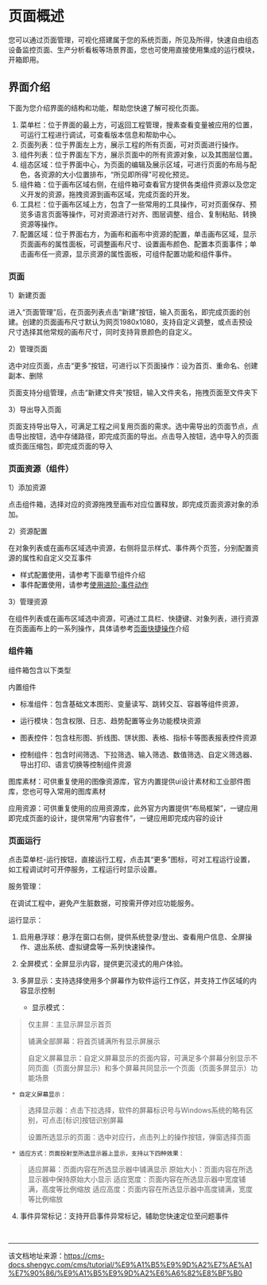 # 页面概述

您可以通过页面管理，可视化搭建属于您的系统页面，所见及所得，快速自由组态设备监控页面、生产分析看板等场景界面，您也可使用直接使用集成的运行模块，开箱即用。

## 界面介绍​

下面为您介绍界面的结构和功能，帮助您快速了解可视化页面。

  1. 菜单栏：位于界面的最上方，可返回工程管理，搜素查看变量被应用的位置，可运行工程进行调试，可查看版本信息和帮助中心。
  2. 页面列表：位于界面左上方，展示工程的所有页面，可对页面进行操作。
  3. 组件列表：位于界面左下方，展示页面中的所有资源对象，以及其图层位置。
  4. 组态区域：位于界面中心，为页面的编辑及展示区域，可进行页面的布局与配色，各资源的大小位置排布，“所见即所得”可视化预览。
  5. 组件箱：位于画布区域右侧，在组件箱可查看官方提供各类组件资源以及您定义开发的资源，拖拽资源到画布区域，完成页面的开发。
  6. 工具栏：位于画布区域上方，包含了一些常用的工具操作，可对页面保存、预览多语言页面等操作，可对资源进行对齐、图层调整、组合、复制粘贴、转换资源等操作。
  7. 配置区域：位于界面右方，为画布和画布中资源的配置，单击画布区域，显示页面画布的属性面板，可调整画布尺寸、设置画布颜色、配置本页面事件；单击画布任一资源，显示资源的属性面板，可组件配置功能和组件事件。



### 页面​

1）新建页面

进入“页面管理”后，在页面列表点击“新建”按钮，输入页面名，即完成页面的创建。创建的页面画布尺寸默认为网页1980x1080，支持自定义调整，或点击预设尺寸选择其他常规的画布尺寸，同时支持背景颜色的自定义。

2）管理页面

选中对应页面，点击“更多”按钮，可进行以下页面操作：设为首页、重命名、创建副本、删除

页面支持分组管理，点击“新建文件夹”按钮，输入文件夹名，拖拽页面至文件夹下

3）导出导入页面

页面支持导出导入，可满足工程之间复用页面的需求。选中需导出的页面节点，点击导出按钮，选中存储路径，即完成页面的导出。点击导入按钮，选中导入的页面或页面压缩包，即完成页面的导入

### 页面资源（组件）​

1）添加资源

点击组件箱，选择对应的资源拖拽至画布对应位置释放，即完成页面资源对象的添加。

2）资源配置

在对象列表或在画布区域选中资源，右侧将显示样式、事件两个页签，分别配置资源的属性和自定义交互事件

  * 样式配置使用，请参考下面章节组件介绍
  * 事件配置使用，请参考[使用进阶-事件动作](/cms/tutorial/页面管理/页面使用进阶/事件动作/概述)



3）管理资源

在组件列表或在画布区域选中资源，可通过工具栏、快捷键、对象列表，进行资源在页面画布上的一系列操作，具体请参考[页面快捷操作](/cms/tutorial/页面管理/页面快捷操作)介绍

### 组件箱​

组件箱包含以下类型

内置组件

  * 标准组件：包含基础文本图形、变量读写、跳转交互、容器等组件资源，

  * 运行模块：包含权限、日志、趋势配置等业务功能模块资源

  * 图表控件：包含柱形图、折线图、饼状图、表格、指标卡等图表报表控件资源

  * 控制组件：包含时间筛选、下拉筛选、输入筛选、数值筛选、自定义筛选器、导出打印、语言切换等控制组件资源




图库素材：可供重复使用的图像资源库，官方内置提供ui设计素材和工业部件图库，您也可导入常用的图库素材

应用资源：可供重复使用的应用资源库，此外官方内置提供“布局框架”，一键应用即完成页面的设计，提供常用“内容套件”，一键应用即完成内容的设计

### 页面运行​

点击菜单栏-运行按钮，直接运行工程，点击其“更多”图标，可对工程运行设置，如工程调试时可开停服务，工程运行时显示设置。

服务管理：

​ 在调试工程中，避免产生脏数据，可按需开停对应功能服务。

运行显示：

  1. 启用悬浮球：悬浮在窗口右侧，提供系统登录/登出、查看用户信息、全屏操作、退出系统、虚拟键盘等一系列快速操作。

  2. 全屏模式：全屏显示内容，提供更沉浸式的用户体验。

  3. 多屏显示：支持选择使用多个屏幕作为软件运行工作区，并支持工作区域的内容显示控制

     * 显示模式：

> 仅主屏：主显示屏显示首页
> 
> 铺满全部屏幕：将首页铺满所有显示屏展示
> 
> 自定义屏幕显示：自定义屏幕显示的页面内容，可满足多个屏幕分别显示不同页面（页面分屏显示）和多个屏幕共同显示一个页面（页面多屏显示）功能场景

     * 自定义屏幕显示：

> 选择显示器：点击下拉选择，软件的屏幕标识号与Windows系统的略有区别，可点击[标识]按钮识别屏幕
> 
> 设置所选显示的页面：选中对应行，点击列上的操作按钮，弹窗选择页面

     * 适应方式：页面投射至所选显示器上显示，支持以下四种效果：

> 适应屏幕：页面内容在所选显示器中铺满显示 原始大小：页面内容在所选显示器中保持原始大小显示 适应宽度：页面内容在所选显示器中宽度铺满，高度等比例缩放 适应高度：页面内容在所选显示器中高度铺满，宽度等比例缩放

  4. 事件异常标记：支持开启事件异常标记，辅助您快速定位至问题事件




​ 


---

该文档地址来源：https://cms-docs.shengyc.com/cms/tutorial/%E9%A1%B5%E9%9D%A2%E7%AE%A1%E7%90%86/%E9%A1%B5%E9%9D%A2%E6%A6%82%E8%BF%B0